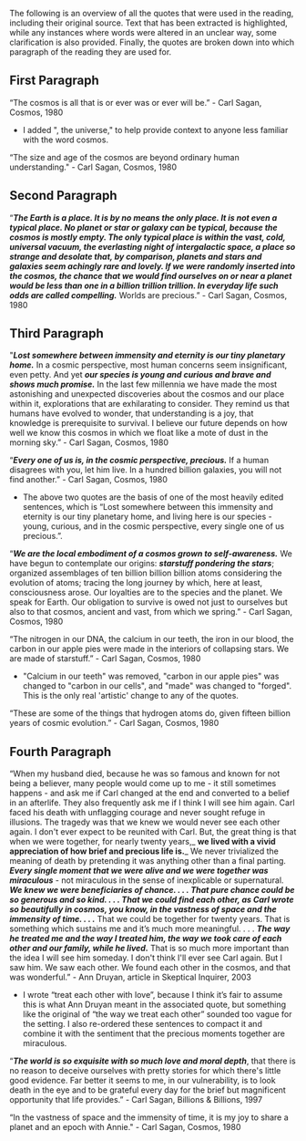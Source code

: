 The following is an overview of all the quotes that were used in the reading, including their original source. Text that has been extracted is highlighted, while any instances where words were altered in an unclear way, some clarification is also provided. Finally, the quotes are broken down into which paragraph of the reading they are used for. 

## First Paragraph

“The cosmos is all that is or ever was or ever will be.” - Carl Sagan, Cosmos, 1980

- I added ", the universe," to help provide context to anyone less familiar with the word cosmos.

“The size and age of the cosmos are beyond ordinary human understanding." - Carl Sagan, Cosmos, 1980


## Second Paragraph

“**_The Earth is a place. It is by no means the only place. It is not even a typical place. No planet or star or galaxy can be typical, because the cosmos is mostly empty. The only typical place is within the vast, cold, universal vacuum, the everlasting night of intergalactic space, a place so strange and desolate that, by comparison, planets and stars and galaxies seem achingly rare and lovely. If we were randomly inserted into the cosmos, the chance that we would find ourselves on or near a planet would be less than one in a billion trillion trillion. In everyday life such odds are called compelling._** Worlds are precious.” - Carl Sagan, Cosmos, 1980


## Third Paragraph

"_**Lost somewhere between immensity and eternity is our tiny planetary home.**_ In a cosmic perspective, most human concerns seem insignificant, even petty. And yet _**our species is young and curious and brave and shows much promise.**_ In the last few millennia we have made the most astonishing and unexpected discoveries about the cosmos and our place within it, explorations that are exhilarating to consider. They remind us that humans have evolved to wonder, that understanding is a joy, that knowledge is prerequisite to survival. I believe our future depends on how well we know this cosmos in which we float like a mote of dust in the morning sky.” - Carl Sagan, Cosmos, 1980

“_**Every one of us is, in the cosmic perspective, precious.**_ If a human disagrees with you, let him live. In a hundred billion galaxies, you will not find another.” - Carl Sagan, Cosmos, 1980

- The above two quotes are the basis of one of the most heavily edited sentences, which is “Lost somewhere between this immensity and eternity is our tiny planetary home, and living here is our species - young, curious, and in the cosmic perspective, every single one of us precious.”.

“_**We are the local embodiment of a cosmos grown to self-awareness.**_ We have begun to contemplate our origins: _**starstuff pondering the stars**_; organized assemblages of ten billion billion billion atoms considering the evolution of atoms; tracing the long journey by which, here at least, consciousness arose. Our loyalties are to the species and the planet. We speak for Earth. Our obligation to survive is owed not just to ourselves but also to that cosmos, ancient and vast, from which we spring.” - Carl Sagan, Cosmos, 1980

“The nitrogen in our DNA, the calcium in our teeth, the iron in our blood, the carbon in our apple pies were made in the interiors of collapsing stars. We are made of starstuff.” - Carl Sagan, Cosmos, 1980

- "Calcium in our teeth" was removed, "carbon in our apple pies" was changed to "carbon in our cells", and "made" was changed to "forged". This is the only real 'artistic' change to any of the quotes. 

“These are some of the things that hydrogen atoms do, given fifteen billion years of cosmic evolution.” - Carl Sagan, Cosmos, 1980

## Fourth Paragraph

“When my husband died, because he was so famous and known for not being a believer, many people would come up to me - it still sometimes happens - and ask me if Carl changed at the end and converted to a belief in an afterlife. They also frequently ask me if I think I will see him again. Carl faced his death with unflagging courage and never sought refuge in illusions. The tragedy was that we knew we would never see each other again. I don't ever expect to be reunited with Carl. But, the great thing is that when we were together, for nearly twenty years,_ **we lived with a vivid appreciation of how brief and precious life is.**_ We never trivialized the meaning of death by pretending it was anything other than a final parting. _**Every single moment that we were alive and we were together was miraculous**_ - not miraculous in the sense of inexplicable or supernatural. _**We knew we were beneficiaries of chance. . . . That pure chance could be so generous and so kind. . . . That we could find each other, as Carl wrote so beautifully in cosmos, you know, in the vastness of space and the immensity of time. . . .**_ That we could be together for twenty years. That is something which sustains me and it’s much more meaningful. . . . _**The way he treated me and the way I treated him, the way we took care of each other and our family, while he lived.**_ That is so much more important than the idea I will see him someday. I don't think I'll ever see Carl again. But I saw him. We saw each other. We found each other in the cosmos, and that was wonderful.” - Ann Druyan, article in Skeptical Inquirer, 2003

- I wrote “treat each other with love”, because I think it’s fair to assume this is what Ann Druyan meant in the associated quote, but something like the original of “the way we treat each other” sounded too vague for the setting. I also re-ordered these sentences to compact it and combine it with the sentiment that the precious moments together are miraculous. 

“_**The world is so exquisite with so much love and moral depth**_, that there is no reason to deceive ourselves with pretty stories for which there's little good evidence. Far better it seems to me, in our vulnerability, is to look death in the eye and to be grateful every day for the brief but magnificent opportunity that life provides.” -  Carl Sagan, Billions & Billions, 1997

“In the vastness of space and the immensity of time, it is my joy to share a planet and an epoch with Annie." - Carl Sagan, Cosmos, 1980
